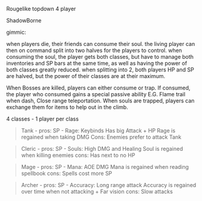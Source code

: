 Rougelike topdown 4 player 

ShadowBorne

gimmic:

when players die, their friends can consume their soul. the living player can then on command split into two halves
for the players to control. when consuming the soul, the player gets both classes, but have to manage both inventories and SP bars
at the same time, as well as having the power of both classes greatly reduced. when splitting into 2, both players HP and SP are halved, but
the power of their classes are at their maximum.

When Bosses are killed, players can either consume or trap. If consumed, the player who consumed gains a special passive ability E.G. Flame trail when dash, 
Close range teleportation. When souls are trapped, players can exchange them for items to help out in the climb.

4 classes - 1 player per class

>Tank - pros:				SP - Rage:				Keybinds
	Has big Attack + HP		Rage is regained when taking DMG
	Cons:
	Enemies prefer to attack Tank


>Cleric - pros:				SP - Souls:
	High DMG and Healing		Soul is regained when killing enemies
	  cons:
	Has next to no HP


>Mage - pros:				SP - Mana:
	AOE DMG				Mana is regained when reading spellbook
	cons:
	Spells cost more SP


> Archer - pros:			SP - Accuracy:
	Long range attack		Accuracy is regained over time when not attacking
	+ Far vision
	   cons:
	Slow attacks
